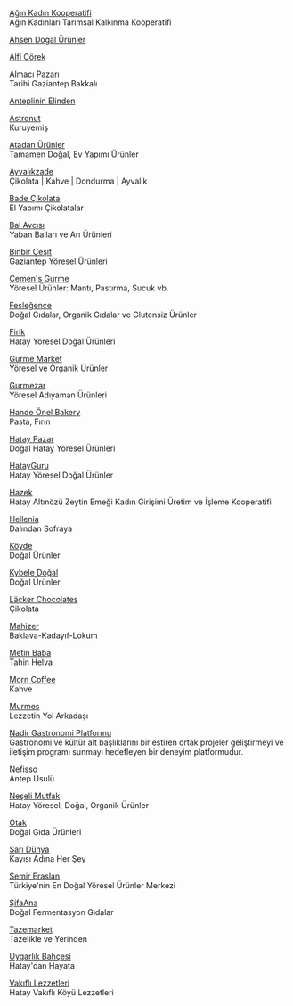 <p>
<a href="https://www.aginkadinkooperatifi.com/">Ağın Kadın Kooperatifi</a>
<br>Ağın Kadınları Tarımsal Kalkınma Kooperatifi
</p>
<p>
<a href="https://ahsendogalurunler.com/">Ahsen Doğal Ürünler</a>
</p>
<p>
<a href="https://www.alficorek.com/">Alfi Çörek</a>
</p>
<p>
<a href="https://www.almacipazari.com.tr/">Almacı Pazarı</a>
<br>Tarihi Gaziantep Bakkalı
</p>
<p>
<a href="https://www.anteplininelinden.com/">Anteplinin Elinden</a>
</p>
<p>
<a href="https://astronutturkey.com/">Astronut</a>
<br>Kuruyemiş
</p>
<p>
<a href="https://www.atadanurunler.com/">Atadan Ürünler</a>
<br>Tamamen Doğal, Ev Yapımı Ürünler
</p>
<p>
<a href="https://www.ayvalikzade.com/">Ayvalıkzade</a>
<br>Çikolata | Kahve | Dondurma | Ayvalık
</p>
<p>
<a href="https://badecikolata.com/">Bade Çikolata</a>
<br>El Yapımı Çikolatalar
</p> 
<p>
<a href="https://www.balavcisi.com/">Bal Avcısı</a>
<br>Yaban Balları ve Arı Ürünleri
</p>
<p>
<a href="https://www.1001cesit.com.tr/">Binbir Çeşit</a>
<br>Gaziantep Yöresel Ürünleri
</p>
<p>
<a href="https://www.cemens.com.tr/">Çemen's Gurme</a>
<br>Yöresel Ürünler: Mantı, Pastırma, Sucuk vb.
</p> 
<p>
<a href="https://www.feslegence.com/">Fesleğence</a>
<br>Doğal Gıdalar, Organik Gıdalar ve Glutensiz Ürünler
</p> 
<p>
<a href="https://firik.com.tr/">Firik</a>
<br>Hatay Yöresel Doğal Ürünleri
</p> 
<p>
<a href="https://www.gurmemarket.com/">Gurme Market</a>
<br>Yöresel ve Organik Ürünler
</p> 
<p>
<a href="https://www.gurmezar.com.tr/">Gurmezar</a>
<br>Yöresel Adıyaman Ürünleri
</p> 
<p>
<a href="https://www.handeonel.com/">Hande Önel Bakery</a>
<br>Pasta, Fırın
</p> 
<p>
<a href="https://www.hataypazar.com/">Hatay Pazar</a>
<br>Doğal Hatay Yöresel Ürünleri
</p> 
<p>
<a href="https://www.hatayguru.com/">HatayGuru</a>
<br>Hatay Yöresel Doğal Ürünler
</p> 
<p>
<a href="https://www.hazek.com.tr/">Hazek</a>
<br>Hatay Altınözü Zeytin Emeği Kadın Girişimi Üretim ve İşleme Kooperatifi
</p> 
<p>
<a href="https://www.hellenia.com.tr/">Hellenia</a>
<br>Dalından Sofraya
</p> 
<p>
<a href="https://www.koyde.com/">Köyde</a>
<br>Doğal Ürünler
</p> 
<p>
<a href="https://kybeledogal.com/">Kybele Doğal</a>
<br>Doğal Ürünler
</p> 
<p>
<a href="https://www.lackerchocolates.com/">Läcker Chocolates</a>
<br>Çikolata
</p> 
<p>
<a href="https://www.mahizer.com.tr/">Mahizer</a>
<br>Baklava-Kadayıf-Lokum
</p> 
<p>
<a href="https://www.metinbaba.com.tr/">Metin Baba</a>
<br>Tahin Helva
</p> 
<p>
<a href="https://www.morncoffee.com/">Morn Coffee</a>
<br>Kahve
</p> 
<p>
<a href="https://www.murmes.com.tr/">Murmes</a>
<br>Lezzetin Yol Arkadaşı
</p> 
<p>
<a href="https://www.ngp.com.tr/?lang=tr">Nadir Gastronomi Platformu</a>
<br>Gastronomi ve kültür alt başlıklarını birleştiren ortak projeler geliştirmeyi ve iletişim programı sunmayı hedefleyen bir deneyim platformudur.
</p> 
<p>
<a href="https://www.nefisso.com.tr/">Nefisso</a>
<br>Antep Usulü
</p>
<p>
<a href="https://www.neselimutfakhatay.com/">Neşeli Mutfak</a>
<br>Hatay Yöresel, Doğal, Organik Ürünler
</p>
<p>
<a href="https://otak.com.tr/">Otak</a>
<br>Doğal Gıda Ürünleri
</p>
<p>
<a href="https://www.kayisiadinahersey.com/">Sarı Dünya</a>
<br>Kayısı Adına Her Şey
</p> 
<p>
<a href="https://www.semireraslan.com/">Semir Eraslan</a>
<br>Türkiye'nin En Doğal Yöresel Ürünler Merkezi
</p> 
<p>
<a href="https://www.sifaana.com.tr/">ŞifaAna</a>
<br>Doğal Fermentasyon Gıdalar
</p> 
<p>
<a href="https://www.tazemarket.co/">Tazemarket</a>
<br>Tazelikle ve Yerinden
</p> 
<p>
<a href="https://www.uygarlikbahcesi.com/">Uygarlık Bahçesi</a>
<br>Hatay'dan Hayata
</p> 
<p>
<a href="https://vakiflilezzetleri.com/">Vakıflı Lezzetleri</a>
<br>Hatay Vakıflı Köyü Lezzetleri
</p> 
